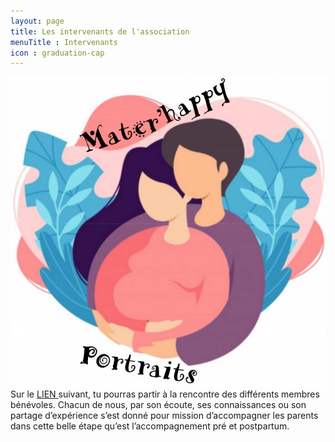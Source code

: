 ```yaml
---
layout: page
title: Les intervenants de l'association
menuTitle : Intervenants
icon : graduation-cap
---
```

<div class="row">
    <div class="col-6">
        <img src="/assets/intervenants.jpg" alt="Dessin de couple, femme enceinte">
    </div>
    <div class="col-6">
        Sur le <a href="/files/Les%20portraits.pdf" target="_blank"> LIEN </a> suivant, tu pourras partir à la rencontre des différents membres bénévoles. Chacun de nous, par son
        écoute, ses connaissances ou son partage d’expérience s’est donné pour mission d’accompagner les parents dans cette 
        belle étape qu’est l’accompagnement pré et postpartum.
    </div>
</div>
